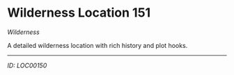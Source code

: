 # Wilderness Location 151

*Wilderness*

A detailed wilderness location with rich history and plot hooks.

---
*ID: LOC00150*